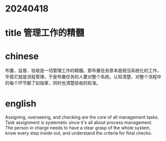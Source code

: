 
# 20240418

# title 管理工作的精髓

# chinese 
布置、监督、验收是一切管理工作的精髓。那布置任务原本是相当系统化的工作，毕竟它就是流程管理，于是布置任务的人要对整个系统。认知清楚，对整个流程中的每个环节都了如指掌，同时也清楚验收的标准。

# english
Assigning, overseeing, and checking are the core of all management tasks. Task assignment is systematic since it's all about process management. The person in charge needs to have a clear grasp of the whole system, know every step inside out, and understand the criteria for final checks.
